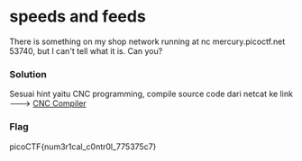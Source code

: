 <h1>speeds and feeds</h1>
<p>There is something on my shop network running at nc mercury.picoctf.net 53740, but I can't tell what it is. Can you?</p>
<h3>Solution</h3>
<p>Sesuai hint yaitu CNC programming, compile source code dari netcat ke link ---> <a href='https://gcodetutor.com/cnc-program-simulator.html'>CNC Compiler</a></p>
<h3>Flag</h3>
<p>picoCTF{num3r1cal_c0ntr0l_775375c7}</p>
